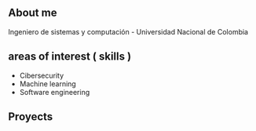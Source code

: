 ## About me 

Ingeniero de sistemas y computación - Universidad Nacional de Colombia

## areas of interest ( skills )

- Cibersecurity 
- Machine learning
- Software engineering

## Proyects

## 


